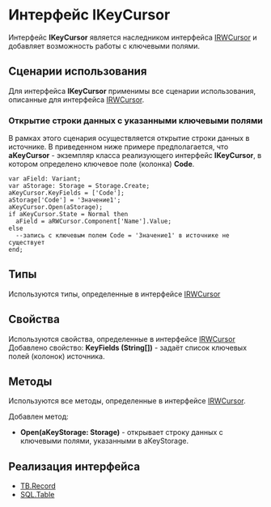 ﻿---
Keywords: IKeyCursor,Open
---

# Интерфейс IKeyCursor
Интерфейс **IKeyCursor** является наследником интерфейса [IRWCursor](IRWCursor.Default "Интерфейс IRWCursor") и добавляет возможность работы с ключевыми полями.

## Сценарии использования
Для интерфейса **IKeyCursor** применимы все сценарии использования, описанные для интерфейса [IRWCursor](IRWCursor.Default "Интерфейс IRWCursor").

### Открытие строки данных с указанными ключевыми полями
В рамках этого сценария осуществляется открытие строки данных в источнике. В приведенном ниже примере предполагается, что **aKeyCursor** - экземпляр класса реализующего интерфейс **IKeyCursor**, в котором определено ключевое поле (колонка) **Code**.

    var aField: Variant;
    var aStorage: Storage = Storage.Create;
    aKeyCursor.KeyFields = ['Code'];
    aStorage['Code'] = 'Значение1';
    aKeyCursor.Open(aStorage);
    if aKeyCursor.State = Normal then
      aField = aRWCursor.Component['Name'].Value;
    else
      --запись с ключевым полем Code = 'Значение1' в источнике не существует
    end;


## Типы
Используются типы, определенные в интерфейсе [IRWCursor](IRWCursor.Default "Интерфейс IRWCursor")
## Свойства
Используются свойства, определенные в интерфейсе [IRWCursor](IRWCursor.Default "Интерфейс IRWCursor")
Добавлено свойство:
 **KeyFields (String[])** - задаёт список ключевых полей (колонок) источника.

## Методы
Используются все методы, определенные в интерфейсе [IRWCursor](IRWCursor.Default "Интерфейс IRWCursor").


Добавлен метод:

* **Open(aKeyStorage: Storage)** - открывает строку данных с ключевыми полями, указанными в aKeyStorage.

## Реализация интерфейса

* [TB.Record](TB.Record "Компонент TB.Record")
* [SQL.Table](SQLTable "Компонент SQL.Table")